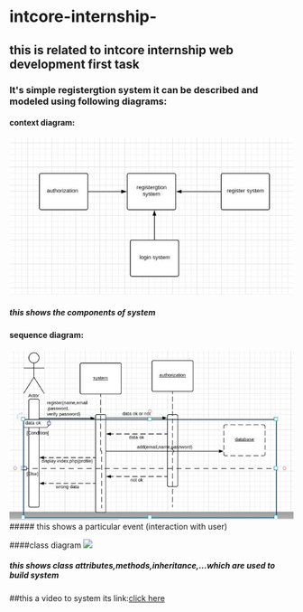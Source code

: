 # intcore-internship-
## this is related to intcore internship web development first task
### It's simple registergtion system it can be described and modeled using following diagrams:

#### context diagram:
<img src="img/context diagram.JPG">

##### this shows the components of system



#### sequence diagram:
<img src="img/sequence diagram of register.JPG">
##### this shows a particular event (interaction with user)


####class diagram
<img src="class-diagram.JPG">

##### this shows class attributes,methods,inheritance,...which are used to build system



##this a video to system its link:<a href="">click here</a>
